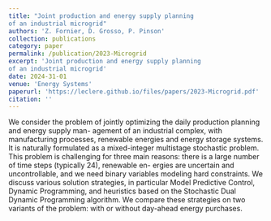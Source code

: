 ```yaml
---
title: "Joint production and energy supply planning
of an industrial microgrid"
authors: 'Z. Fornier, D. Grosso, P. Pinson'
collection: publications
category: paper
permalink: /publication/2023-Microgrid
excerpt: 'Joint production and energy supply planning
of an industrial microgrid'
date: 2024-31-01
venue: 'Energy Systems'
paperurl: 'https://leclere.github.io/files/papers/2023-Microgrid.pdf'
citation: ''
---
```

We consider the problem of jointly optimizing the daily production planning and energy supply man-
agement of an industrial complex, with manufacturing processes, renewable energies and energy storage
systems. It is naturally formulated as a mixed-integer multistage stochastic problem. This problem is
challenging for three main reasons: there is a large number of time steps (typically 24), renewable en-
ergies are uncertain and uncontrollable, and we need binary variables modeling hard constraints. We
discuss various solution strategies, in particular Model Predictive Control, Dynamic Programming, and
heuristics based on the Stochastic Dual Dynamic Programming algorithm. We compare these strategies
on two variants of the problem: with or without day-ahead energy purchases.